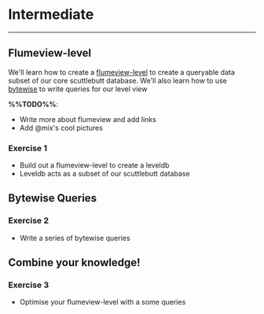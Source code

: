 # Intermediate

---

## Flumeview-level
We'll learn how to create a [flumeview-level](http://github.com/flumedb/flumeview-level) to create a queryable data subset of our core scuttlebutt database.
We'll also learn how to use [bytewise](http://npmjs.com/package/bytewise) to write queries for our level view

**%%TODO%%**: 
* Write more about flumeview and add links
* Add @mix's cool pictures

### Exercise 1
* Build out a flumeview-level to create a leveldb
* Leveldb acts as a subset of our scuttlebutt database

## Bytewise Queries

### Exercise 2
* Write a series of bytewise queries

## Combine your knowledge!

### Exercise 3
* Optimise your flumeview-level with a some queries
